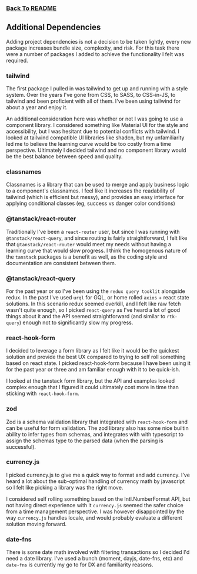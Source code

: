 ### [Back To README](../README.md)

## Additional Dependencies

Adding project dependencies is not a decision to be taken lightly, every new package increases bundle size, complexity, and risk. For this task there were a number of packages I added to achieve the functionality I felt was required.

### tailwind

The first package I pulled in was tailwind to get up and running with a style system. Over the years I've gone from CSS, to SASS, to CSS-in-JS, to tailwind and been proficient with all of them. I've been using tailwind for about a year and enjoy it.

An additional consideration here was whether or not I was going to use a component library. I considered something like Material UI for the style and accessibility, but I was hesitant due to potential conflicts with tailwind. I looked at tailwind compatible UI libraries like shadcn, but my unfamiliarity led me to believe the learning curve would be too costly from a time perspective. Ultimately I decided tailwind and no component library would be the best balance between speed and quality.

### classnames

Classnames is a library that can be used to merge and apply business logic to a component's classnames. I feel like it increases the readability of tailwind (which is efficient but messy), and provides an easy interface for applying conditional classes (eg, success vs danger color conditions)

### @tanstack/react-router

Traditionally I've been a `react-router` user, but since I was running with `@tanstack/react-query`, and since routing is fairly straightforward, I felt like that `@tanstack/react-router` would meet my needs without having a learning curve that would slow progress. I think the homogenous nature of the `tanstack` packages is a benefit as well, as the coding style and documentation are consistent between them.

### @tanstack/react-query

For the past year or so I've been using the `redux query tooklit` alongside redux. In the past I've used `urql` for GQL, or home rolled `axios` + react state solutions. In this scenario redux seemed overkill, and I felt like raw fetch wasn't quite enough, so I picked `react-query` as I've heard a lot of good things about it and the API seemed straightforward (and similar to `rtk-query`) enough not to significantly slow my progress.

### react-hook-form

I decided to leverage a form library as I felt like it would be the quickest solution and provide the best UX compared to trying to self roll something based on react state. I picked react-hook-form because I have been using it for the past year or three and am familiar enough with it to be quick-ish.

I looked at the tanstack form library, but the API and examples looked complex enough that I figured it could ultimately cost more in time than sticking with `react-hook-form`.

### zod

Zod is a schema validation library that integrated with `react-hook-form` and can be useful for form validation. The zod library also has some nice builtin ability to infer types from schemas, and integrates with with typescript to assign the schemas type to the parsed data (when the parsing is successful).

### currency.js

I picked currency.js to give me a quick way to format and add currency. I've heard a lot about the sub-optimal handling of currency math by javascript so I felt like picking a library was the right move.

I considered self rolling something based on the Intl.NumberFormat API, but not having direct experience with it `currency.js` seemed the safer choice from a time management perspective. I was however disappointed by the way `currency.js` handles locale, and would probably evaluate a different solution moving forward.

### date-fns

There is some date math involved with filtering transactions so I decided I'd need a date library. I've used a bunch (moment, dayjs, date-fns, etc) and `date-fns` is currently my go to for DX and familiarity reasons.
